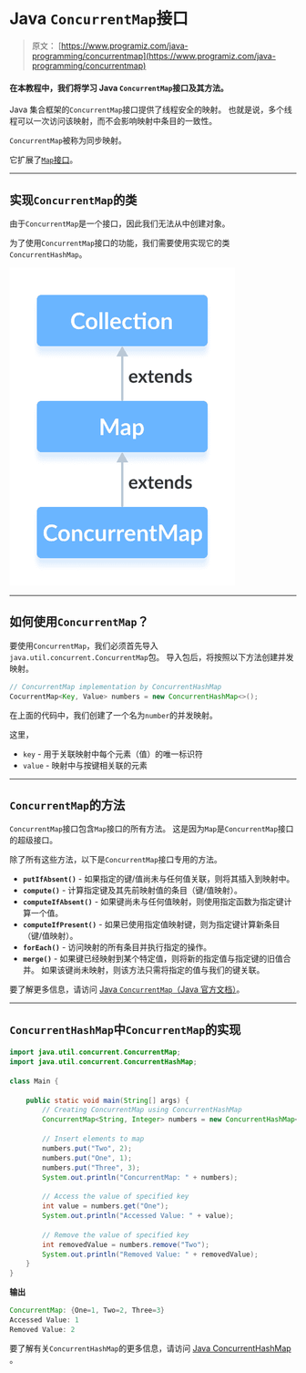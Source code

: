 # Java `ConcurrentMap`接口

> 原文： [https://www.programiz.com/java-programming/concurrentmap](https://www.programiz.com/java-programming/concurrentmap)

#### 在本教程中，我们将学习 Java `ConcurrentMap`接口及其方法。

Java 集合框架的`ConcurrentMap`接口提供了线程安全的映射。 也就是说，多个线程可以一次访问该映射，而不会影响映射中条目的一致性。

`ConcurrentMap`被称为同步映射。

它扩展了[`Map`接口](/java-programming/map "Java Map Interface")。

* * *

## 实现`ConcurrentMap`的类

由于`ConcurrentMap`是一个接口，因此我们无法从中创建对象。

为了使用`ConcurrentMap`接口的功能，我们需要使用实现它的类`ConcurrentHashMap`。

![Java ConcurrentHashMap interface extends the Java ConcurrentMap interface.](img/83c047e4b11e5a2c84cd489d91daeae4.png)

* * *

## 如何使用`ConcurrentMap`？

要使用`ConcurrentMap`，我们必须首先导入`java.util.concurrent.ConcurrentMap`包。 导入包后，将按照以下方法创建并发映射。

```java
// ConcurrentMap implementation by ConcurrentHashMap
CocurrentMap<Key, Value> numbers = new ConcurrentHashMap<>(); 
```

在上面的代码中，我们创建了一个名为`number`的并发映射。

这里，

*   `key` - 用于关联映射中每个元素（值）的唯一标识符
*   `value` - 映射中与按键相关联的元素

* * *

## `ConcurrentMap`的方法

`ConcurrentMap`接口包含`Map`接口的所有方法。 这是因为`Map`是`ConcurrentMap`接口的超级接口。

除了所有这些方法，以下是`ConcurrentMap`接口专用的方法。

*   **`putIfAbsent()`** - 如果指定的键/值尚未与任何值关联，则将其插入到映射中。
*   **`compute()`** - 计算指定键及其先前映射值的条目（键/值映射）。
*   **`computeIfAbsent()`** - 如果键尚未与任何值映射，则使用指定函数为指定键计算一个值。
*   **`computeIfPresent()`** - 如果已使用指定值映射键，则为指定键计算新条目（键/值映射）。
*   **`forEach()`** - 访问映射的所有条目并执行指定的操作。
*   **`merge()`** - 如果键已经映射到某个特定值，则将新的指定值与指定键的旧值合并。 如果该键尚未映射，则该方法只需将指定的值与我们的键关联。

要了解更多信息，请访问 [Java `ConcurrentMap`（Java 官方文档）](https://docs.oracle.com/javase/8/docs/api/java/util/concurrent/ConcurrentMap.html#compute-K-java.util.function.BiFunction-)。

* * *

## `ConcurrentHashMap`中`ConcurrentMap`的实现

```java
import java.util.concurrent.ConcurrentMap;
import java.util.concurrent.ConcurrentHashMap;

class Main {

    public static void main(String[] args) {
        // Creating ConcurrentMap using ConcurrentHashMap
        ConcurrentMap<String, Integer> numbers = new ConcurrentHashMap<>();

        // Insert elements to map
        numbers.put("Two", 2);
        numbers.put("One", 1);
        numbers.put("Three", 3);
        System.out.println("ConcurrentMap: " + numbers);

        // Access the value of specified key
        int value = numbers.get("One");
        System.out.println("Accessed Value: " + value);

        // Remove the value of specified key
        int removedValue = numbers.remove("Two");
        System.out.println("Removed Value: " + removedValue);
    }
} 
```

**输出**

```java
ConcurrentMap: {One=1, Two=2, Three=3}
Accessed Value: 1
Removed Value: 2 
```

要了解有关`ConcurrentHashMap`的更多信息，请访问 [Java ConcurrentHashMap](/java-programming/concurrenthashmap "Java ConcurrentHashMap class") 。
